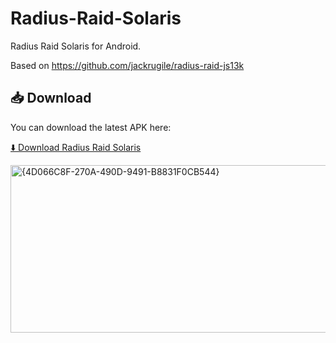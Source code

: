 # Radius-Raid-Solaris
Radius Raid Solaris for Android.


Based on https://github.com/jackrugile/radius-raid-js13k


## 📥 Download

You can download the latest APK here:

[⬇️ Download Radius Raid Solaris](https://github.com/jaimalsumbria/Radius-Raid-Solaris/raw/main/app/release/app-release.apk)


<img width="551" height="268" alt="{4D066C8F-270A-490D-9491-B8831F0CB544}" src="https://github.com/user-attachments/assets/e36f534c-51fb-4031-b27c-3541e1672f69" />




